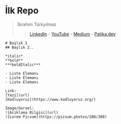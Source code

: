 # İlk Repo
> İbrahim Türkyılmaz
> > [LinkedIn](https://www.linkedin.com/in/ibrahim-turkyilmaz-68a188253/) - [YouTube](https://www.youtube.com/channel/UCqA4Fv2aGa1LKkLjY1C7u7w) - [Medium](https://medium.com/@ibrahimtrkylmz632) - [Patika.dev](https://app.patika.dev/ibrahimt)

```
# Başlık 1
## Başlık 2.. 

*italic* 
**bold**
***boldItalic***

- Liste Elemanı
- Liste Elemanı
- Liste Elemanı

Link:
[Yazi](url)
[Kodluyoruz](https://www.kodluyoruz.org/)

Image/Gorsel:
![Aciklama Bilgisi](url)
![Lorem Picsum](https://picsum.photos/200/300)

```



